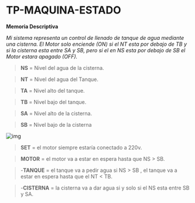 # TP-MAQUINA-ESTADO

**Memoria Descriptiva**

*Mi sistema representa un control de llenado de tanque de agua mediante una cisterna. El Motor solo enciende (ON) si el NT esta por debajo de TB y si la cisterna esta entre SA y SB, pero si el en NS esta por debajo de SB el Motor estara apagado (OFF).*

>**NS** = Nivel del agua de la cisterna.

>**NT** = Nivel del agua del Tanque.

>**TA** = Nivel alto del tanque.

>**TB** = Nivel bajo del tanque.

>**SA** = Nivel alto de la cisterna.

>**SB** = Nivel bajo de la cisterna


![img](https://github.com/jonatansa/TP-MAQUINA-ESTADO/blob/master/recursos/tanque.png)


>**SET** = el motor siempre estaría conectado a 220v.

>**MOTOR** = el motor va a estar en espera hasta que NS > SB.

>-**TANQUE** = el tanque va a pedir agua si NS > SB , el tanque va a estar en espera hasta que el NT < TB.

>-**CISTERNA** = la cisterna va a dar agua si y solo si el NS esta entre SB y SA.
